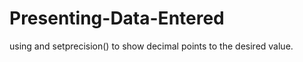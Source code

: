# Presenting-Data-Entered
using <iomanip> and setprecision() to show decimal points to the desired value.
